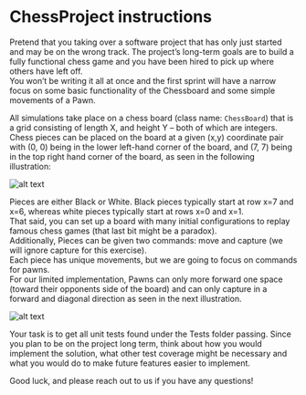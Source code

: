 # ChessProject instructions

Pretend that you taking over a software project that has only just started and may be on the wrong track. 
The project’s long-term goals are to build a fully functional chess game and you have been hired to pick up where others have left off.  
You won’t be writing it all at once and the first sprint will have a narrow focus on some basic functionality of the Chessboard and
 some simple movements of a Pawn.

All simulations take place on a chess board (class name: `ChessBoard`) that is a grid consisting of length X, and height Y – both of which are integers. 
Chess pieces can be placed on the board at a given (x,y) coordinate pair with (0, 0) being in the lower left-hand corner of the board, and (7, 7) being in the top right hand corner of the board, as seen in the following illustration:

![alt text](http://www.chessvariants.org/d.chess/startup.gif)

Pieces are either Black or White.  Black pieces typically start at row x=7 and x=6, whereas white pieces typically start at rows x=0 and x=1.  
That said, you can set up a board with many initial configurations to replay famous chess games (that last bit might be a paradox).  
Additionally, Pieces can be given two commands: move and capture (we will ignore capture for this exercise).  
Each piece has unique movements, but we are going to focus on commands for pawns.  
For our limited implementation, Pawns can only more forward one space (toward their opponents side of the board) and 
can only capture in a forward and diagonal direction as seen in the next illustration.

![alt text](http://www.chessvariants.org/d.chess/pawnmove.gif)

Your task is to get all unit tests found under the Tests folder passing. 
Since you plan to be on the project long term, 
think about how you would implement the solution, what other test coverage might be necessary and
 what you would do to make future features easier to implement.

Good luck, and please reach out to us if you have any questions!
